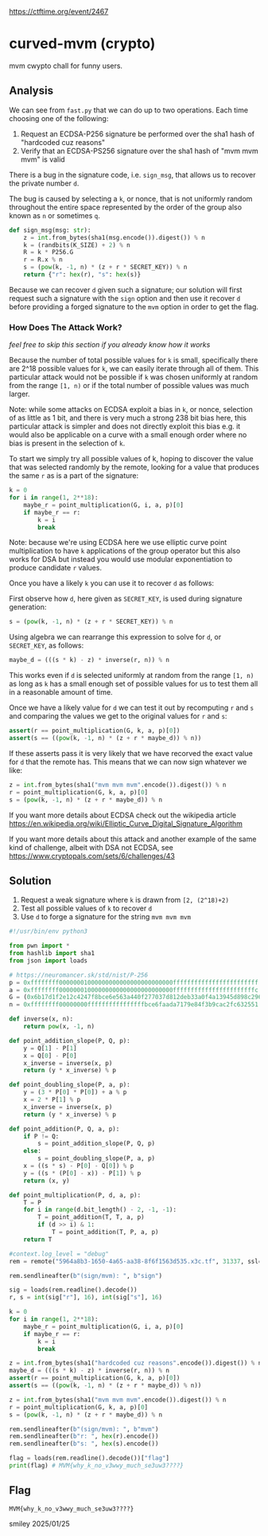 https://ctftime.org/event/2467

# curved-mvm (crypto)

mvm cwypto chall for funny users.

## Analysis

We can see from `fast.py` that we can do up to two operations. Each time choosing one of the following:

1) Request an ECDSA-P256 signature be performed over the sha1 hash of "hardcoded cuz reasons"
2) Verify that an ECDSA-PS256 signature over the sha1 hash of "mvm mvm mvm" is valid

There is a bug in the signature code, i.e. `sign_msg`, that allows us to recover the private number `d`.

The bug is caused by selecting a `k`, or nonce, that is not uniformly random throughout the entire space represented by the order of the group also known as `n` or sometimes `q`.

```python
def sign_msg(msg: str):
    z = int.from_bytes(sha1(msg.encode()).digest()) % n
    k = (randbits(K_SIZE) + 2) % n
    R = k * P256.G
    r = R.x % n
    s = (pow(k, -1, n) * (z + r * SECRET_KEY)) % n
    return {"r": hex(r), "s": hex(s)}
```

Because we can recover `d` given such a signature; our solution will first request such a signature with the `sign` option and then use it recover `d` before providing a forged signature to the `mvm` option in order to get the flag.

### How Does The Attack Work?

_feel free to skip this section if you already know how it works_

Because the number of total possible values for `k` is small, specifically there are 2^18 possible values for `k`, we can easily iterate through all of them. This particular attack would not be possible if `k` was chosen uniformly at random from the range `[1, n)` or if the total number of possible values was much larger.

Note: while some attacks on ECDSA exploit a bias in `k`, or nonce, selection of as little as 1 bit, and there is very much a strong 238 bit bias here, this particular attack is simpler and does not directly exploit this bias e.g. it would also be applicable on a curve with a small enough order where no bias is present in the selection of `k`.

To start we simply try all possible values of k, hoping to discover the value that was selected randomly by the remote, looking for a value that produces the same `r` as is a part of the signature:

```python
k = 0
for i in range(1, 2**18):
    maybe_r = point_multiplication(G, i, a, p)[0]
    if maybe_r == r:
        k = i
        break
```

Note: because we're using ECDSA here we use elliptic curve point multiplication to have `k` applications of the group operator but this also works for DSA but instead you would use modular exponentiation to produce candidate `r` values.

Once you have a likely `k` you can use it to recover `d` as follows:

First observe how `d`, here given as `SECRET_KEY`, is used during signature generation:

```python
s = (pow(k, -1, n) * (z + r * SECRET_KEY)) % n
```

Using algebra we can rearrange this expression to solve for `d`, or `SECRET_KEY`, as follows:

```python
maybe_d = (((s * k) - z) * inverse(r, n)) % n
```

This works even if `d` is selected uniformly at random from the range `[1, n)` as long as `k` has a small enough set of possible values for us to test them all in a reasonable amount of time.

Once we have a likely value for `d` we can test it out by recomputing `r` and `s` and comparing the values we get to the original values for `r` and `s`:

```python
assert(r == point_multiplication(G, k, a, p)[0])
assert(s == ((pow(k, -1, n) * (z + r * maybe_d)) % n))
```

If these asserts pass it is very likely that we have recorved the exact value for `d` that the remote has. This means that we can now sign whatever we like:

```python
z = int.from_bytes(sha1("mvm mvm mvm".encode()).digest()) % n
r = point_multiplication(G, k, a, p)[0]
s = (pow(k, -1, n) * (z + r * maybe_d)) % n
```

If you want more details about ECDSA check out the wikipedia article https://en.wikipedia.org/wiki/Elliptic_Curve_Digital_Signature_Algorithm

If you want more details about this attack and another example of the same kind of challenge, albeit with DSA not ECDSA, see https://www.cryptopals.com/sets/6/challenges/43

## Solution

1) Request a weak signature where `k` is drawn from `[2, (2^18)+2)`
2) Test all possible values of `k` to recover `d`
3) Use `d` to forge a signature for the string `mvm mvm mvm`

```python
#!/usr/bin/env python3

from pwn import *
from hashlib import sha1
from json import loads

# https://neuromancer.sk/std/nist/P-256
p = 0xffffffff00000001000000000000000000000000ffffffffffffffffffffffff
a = 0xffffffff00000001000000000000000000000000fffffffffffffffffffffffc
G = (0x6b17d1f2e12c4247f8bce6e563a440f277037d812deb33a0f4a13945d898c296, 0x4fe342e2fe1a7f9b8ee7eb4a7c0f9e162bce33576b315ececbb6406837bf51f5)
n = 0xffffffff00000000ffffffffffffffffbce6faada7179e84f3b9cac2fc632551

def inverse(x, n):
    return pow(x, -1, n)

def point_addition_slope(P, Q, p):
    y = Q[1] - P[1]
    x = Q[0] - P[0]
    x_inverse = inverse(x, p)
    return (y * x_inverse) % p

def point_doubling_slope(P, a, p):
    y = (3 * P[0] * P[0]) + a % p
    x = 2 * P[1] % p
    x_inverse = inverse(x, p)
    return (y * x_inverse) % p

def point_addition(P, Q, a, p):
    if P != Q:
        s = point_addition_slope(P, Q, p)
    else:
        s = point_doubling_slope(P, a, p)
    x = ((s * s) - P[0] - Q[0]) % p
    y = ((s * (P[0] - x)) - P[1]) % p
    return (x, y)

def point_multiplication(P, d, a, p):
    T = P
    for i in range(d.bit_length() - 2, -1, -1):
        T = point_addition(T, T, a, p)
        if (d >> i) & 1:
            T = point_addition(T, P, a, p)
    return T

#context.log_level = "debug"
rem = remote("5964a8b3-1650-4a65-aa38-8f6f1563d535.x3c.tf", 31337, ssl=True)

rem.sendlineafter(b"(sign/mvm): ", b"sign")

sig = loads(rem.readline().decode())
r, s = int(sig["r"], 16), int(sig["s"], 16)

k = 0
for i in range(1, 2**18):
    maybe_r = point_multiplication(G, i, a, p)[0]
    if maybe_r == r:
        k = i
        break

z = int.from_bytes(sha1("hardcoded cuz reasons".encode()).digest()) % n
maybe_d = (((s * k) - z) * inverse(r, n)) % n
assert(r == point_multiplication(G, k, a, p)[0])
assert(s == ((pow(k, -1, n) * (z + r * maybe_d)) % n))

z = int.from_bytes(sha1("mvm mvm mvm".encode()).digest()) % n
r = point_multiplication(G, k, a, p)[0]
s = (pow(k, -1, n) * (z + r * maybe_d)) % n

rem.sendlineafter(b"(sign/mvm): ", b"mvm")
rem.sendlineafter(b"r: ", hex(r).encode())
rem.sendlineafter(b"s: ", hex(s).encode())

flag = loads(rem.readline().decode())["flag"]
print(flag) # MVM{why_k_no_v3wwy_much_se3uw3????}
```

## Flag
`MVM{why_k_no_v3wwy_much_se3uw3????}`

smiley 2025/01/25
